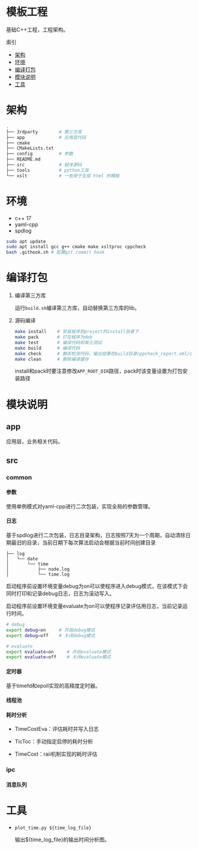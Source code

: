 # 模板工程

基础C++工程，工程架构。

索引

- [架构](#架构)
- [环境](#环境)
- [编译打包](#编译打包)
- [模块说明](#模块说明)
- [工具](#工具)

# 架构

```bash
.
├── 3rdparty        # 第三方库
├── app             # 应用层代码
├── cmake
├── CMakeLists.txt
├── config          # 参数    
├── README.md   
├── src             # 程序源码
├── tools           # python工具
└── xslt            # 一些用于生成 html 的模板
```

# 环境

- c++ 17
- yaml-cpp
- spdlog

```bash
sudo apt update
sudo apt install gcc g++ cmake make xsltproc cppcheck
bash .githook.sh # 配置git commit hook
```

# 编译打包

1. 编译第三方库 
    
    运行`build.sh`编译第三方库，自动替换第三方库的lib。

2. 源码编译

    ```bash
    make install    # 安装程序到project的install目录下
    make pack       # 打包程序为deb
    make test       # 编译代码和单元测试
    make build      # 编译代码
    make check      # 静态检测代码，输出结果在build目录cppcheck_report.xml/cppcheck_report.html
    make clean      # 删除编译缓存
    ```
    install和pack时要注意修改`APP_ROOT_DIR`路径，pack时该变量设置为打包安装路径

# 模块说明

## app

应用层，业务相关代码。

## src

### common

#### 参数

使用单例模式对yaml-cpp进行二次包装，实现全局的参数管理。

#### 日志

基于spdlog进行二次包装，日志目录架构，日志按照7天为一个周期，自动清除日期最旧的目录，当前日期下每次算法启动会根据当前时间创建目录

```
├── log
│   └── date
│       └── time
│           ├── node.log
│           └── time.log
```

启动程序前设置环境变量debug为on可以使程序进入debug模式，在该模式下会同时打印和记录debug日志，日志为滚动写入。

启动程序前设置环境变量evaluate为on可以使程序记录评估用日志，当前记录运行时间。

```bash
# debug
export debug=on     # 开启debug模式
export debug=off    # 关闭debug模式

# evaluate
export evaluate=on     # 开启evaluate模式
export evaluate=off    # 关闭evaluate模式
```

#### 定时器

基于timefd和epoll实现的高精度定时器。

#### 线程池

#### 耗时分析

- TimeCostEva：评估耗时并写入日志

- TicToc：手动指定启停的耗时分析

- TimeCost：raii机制实现的耗时评估

### ipc

#### 消息队列

# 工具

- `plot_time.py ${time_log_file}`

  输出${time_log_file}的输出时间分析图。